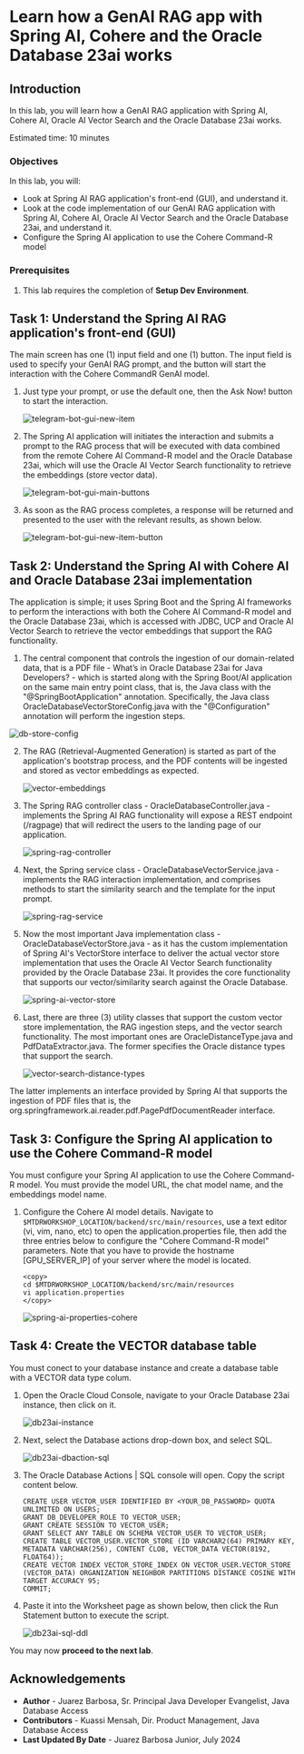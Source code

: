 # Learn how a GenAI RAG app with Spring AI, Cohere and the Oracle Database 23ai works

## Introduction

In this lab, you will learn how a GenAI RAG application with Spring AI, Cohere AI, Oracle AI Vector Search and the Oracle Database 23ai works.

Estimated time: 10 minutes

<!-- Watch the video below for a quick walk-through of the lab.

Mac:

[](youtube:xCVhmx7KAm8) -->

### Objectives

In this lab, you will:

- Look at Spring AI RAG application's front-end (GUI), and understand it.
- Look at the code implementation of our GenAI RAG application with Spring AI, Cohere AI, Oracle AI Vector Search and the Oracle Database 23ai, and understand it.
- Configure the Spring AI application to use the Cohere Command-R model

### Prerequisites

1. This lab requires the completion of **Setup Dev Environment**.

## Task 1: Understand the Spring AI RAG application's front-end (GUI)

The main screen has one (1) input field and one (1) button. The input field is used to specify your GenAI RAG prompt, and the button will start the interaction with the Cohere CommandR GenAI model. 

1. Just type your prompt, or use the default one, then the Ask Now! button to start the interaction. 

    ![telegram-bot-gui-new-item](images/application-1.png "telegram bot new todo item")

2. The Spring AI application will initiates the interaction and submits a prompt to the RAG process that will be executed with data combined from the remote Cohere AI Command-R model and the Oracle Database 23ai, which will use the Oracle AI Vector Search functionality to retrieve the embeddings (store vector data).

    ![telegram-bot-gui-main-buttons](images/rag-process.png "telegram main screen buttons")

3. As soon as the RAG process completes, a response will be returned and presented to the user with the relevant results, as shown below.

    ![telegram-bot-gui-new-item-button](images/rag-results.png "telegram new item button")


## Task 2: Understand the Spring AI with Cohere AI and Oracle Database 23ai implementation

The application is simple; it uses Spring Boot and the Spring AI frameworks to perform the interactions with both the Cohere AI Command-R model and the Oracle Database 23ai, which is accessed with JDBC, UCP and Oracle AI Vector Search to retrieve the vector embeddings that support the RAG functionality.

1. The central component that controls the ingestion of our domain-related data, that is a PDF file -  What’s in Oracle Database 23ai for Java Developers? - which is started along with the Spring Boot/AI application on the same main entry point class, that is, the Java class with the "@SpringBootApplication" annotation. Specifically, the Java class OracleDatabaseVectorStoreConfig.java with the "@Configuration" annotation will perform the ingestion steps.

![db-store-config](images/spring-db-vector-store-config.png "spring ai db store configuration")

2. The RAG (Retrieval-Augmented Generation) is started as part of the application's bootstrap process, and the PDF contents will be ingested and stored as vector embeddings as expected.

    ![vector-embeddings](images/vector-embeddings.png "oracle database vector embeddings ")

3. The Spring RAG controller class - OracleDatabaseController.java - implements the Spring AI RAG functionality will expose a REST endpoint (/ragpage) that will redirect the users to the landing page of our application.

    ![spring-rag-controller](images/spring-rag-controller.png "spring boot rag controller ")

4. Next, the Spring service class - OracleDatabaseVectorService.java - implements the RAG interaction implementation, and comprises methods to start the similarity search and the template for the input prompt.

    ![spring-rag-service](images/rag-prompt-template-similarity.png "spring boot service")

5. Now the most important Java implementation class - OracleDatabaseVectorStore.java - as it has the custom implementation of Spring AI's VectorStore interface to deliver the actual vector store implementation that uses the Oracle AI Vector Search functionality provided by the Oracle Database 23ai. It provides the core functionality that supports our vector/similarity search against the Oracle Database.  

    ![spring-ai-vector-store](images/spring-ai-vector-store-implementation.png "spring ai vector store implementation for the oracle database")

6. Last, there are three (3) utility classes that support the custom vector store implementation, the RAG ingestion steps, and the vector search functionality. The most important ones are OracleDistanceType.java and PdfDataExtractor.java. The former specifies the Oracle distance types that support the search.

    ![vector-search-distance-types](images/oracle-distance-types.png "oracle vector search distance types")

The latter implements an interface provided by Spring AI that supports the ingestion of PDF files that is, the org.springframework.ai.reader.pdf.PagePdfDocumentReader interface.

## Task 3: Configure the Spring AI application to use the Cohere Command-R model

You must configure your Spring AI application to use the Cohere Command-R model. You must provide the model URL, the chat model name, and the embeddings model name.

1. Configure the Cohere AI model details. Navigate to `$MTDRWORKSHOP_LOCATION/backend/src/main/resources`, use a text editor (vi, vim, nano, etc) to open the application.properties file, then add the three entries below to configure the "Cohere Command-R model" parameters. Note that you have to provide the hostname [GPU_SERVER_IP] of your server where the model is located.

    ```
    <copy>
    cd $MTDRWORKSHOP_LOCATION/backend/src/main/resources
    vi application.properties
    </copy>
    ```

    ![spring-ai-properties-cohere](images/spring-ai-cohere-model-config.png "spring ai configuration for cohere ai command-r model")

## Task 4: Create the VECTOR database table

You must conect to your database instance and create a database table with a VECTOR data type colum.

1. Open the Oracle Cloud Console, navigate to your Oracle Database 23ai instance, then click on it.

    ![db23ai-instance](images/db23ai-instance.png "navigate to oracle database 23ai instance")

2. Next, select the Database actions drop-down box, and select SQL.

    ![db23ai-dbaction-sql](images/db23ai-dbaction-sql.png "db 23 ai sql action")

3. The Oracle Database Actions | SQL console will open. Copy the script content below.

    ```
    CREATE USER VECTOR_USER IDENTIFIED BY <YOUR_DB_PASSWORD> QUOTA UNLIMITED ON USERS;  
    GRANT DB_DEVELOPER_ROLE TO VECTOR_USER;  
    GRANT CREATE SESSION TO VECTOR_USER;  
    GRANT SELECT ANY TABLE ON SCHEMA VECTOR_USER TO VECTOR_USER;  
    CREATE TABLE VECTOR_USER.VECTOR_STORE (ID VARCHAR2(64) PRIMARY KEY, METADATA VARCHAR(256), CONTENT CLOB, VECTOR_DATA VECTOR(8192, FLOAT64));
    CREATE VECTOR INDEX VECTOR_STORE_INDEX ON VECTOR_USER.VECTOR_STORE (VECTOR_DATA) ORGANIZATION NEIGHBOR PARTITIONS DISTANCE COSINE WITH TARGET ACCURACY 95; 
    COMMIT;
    ```
4. Paste it into the Worksheet page as shown below, then click the Run Statement button to execute the script.

    ![db23ai-sql-ddl](images/db23ai-sql-ddl.png "db 23 ai sql ddl")
 
You may now **proceed to the next lab**.

## Acknowledgements

* **Author** - Juarez Barbosa, Sr. Principal Java Developer Evangelist, Java Database Access
* **Contributors** - Kuassi Mensah, Dir. Product Management, Java Database Access
* **Last Updated By Date** - Juarez Barbosa Junior, July 2024
